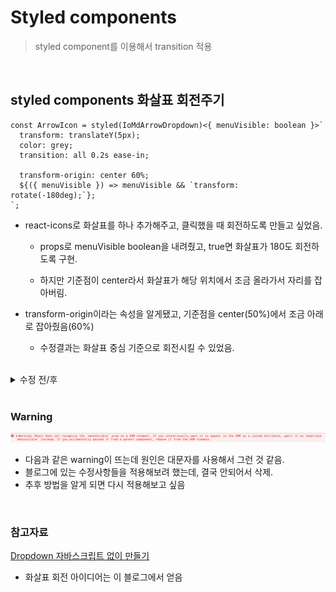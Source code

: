 # Styled components

> styled component를 이용해서 transition 적용

<br>

## styled components 화살표 회전주기

```TSX
const ArrowIcon = styled(IoMdArrowDropdown)<{ menuVisible: boolean }>`
  transform: translateY(5px);
  color: grey;
  transition: all 0.2s ease-in;

  transform-origin: center 60%;
  ${({ menuVisible }) => menuVisible && `transform: rotate(-180deg);`};
`;
```

- react-icons로 화살표를 하나 추가해주고, 클릭했을 때 회전하도록 만들고 싶었음.

  - props로 menuVisible boolean을 내려줬고, true면 화살표가 180도 회전하도록 구현.

  - 하지만 기준점이 center라서 화살표가 해당 위치에서 조금 올라가서 자리를 잡아버림.

- transform-origin이라는 속성을 알게됐고, 기준점을 center(50%)에서 조금 아래로 잡아줬음(60%)

  - 수정결과는 화살표 중심 기준으로 회전시킬 수 있었음.

<br>

<details>
<summary>수정 전/후</summary>

### 수정 전

![](../screen/%ED%9A%8C%EC%A0%84%20%EC%A0%84.gif)

<br>

### 수정 후

![](../screen/%ED%9A%8C%EC%A0%84%20%ED%9B%84.gif)

<br>

</details>

<br>

### Warning

![](./screen/styled%20components%20props%20warning.png)

- 다음과 같은 warning이 뜨는데 원인은 대문자를 사용해서 그런 것 같음.
- 블로그에 있는 수정사항들을 적용해보려 했는데, 결국 안되어서 삭제.
- 추후 방법을 알게 되면 다시 적용해보고 싶음

<br>

### 참고자료

[Dropdown 자바스크립트 없이 만들기](https://surviveasdev.tistory.com/entry/Dropdown-%EC%9E%90%EB%B0%94%EC%8A%A4%ED%81%AC%EB%A6%BD%ED%8A%B8-%EC%97%86%EC%9D%B4-%EB%A7%8C%EB%93%A4%EA%B8%B0React)

- 화살표 회전 아이디어는 이 블로그에서 얻음

<br>

